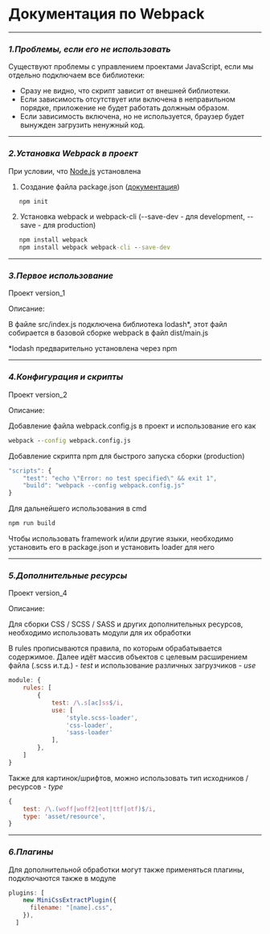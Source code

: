# Документация по Webpack

---

### _1.Проблемы, если его не использовать_

Существуют проблемы с управлением проектами JavaScript, если мы отдельно подключаем все библиотеки:

- Сразу не видно, что скрипт зависит от внешней библиотеки.
- Если зависимость отсутствует или включена в неправильном порядке, приложение не будет работать должным образом.
- Если зависимость включена, но не используется, браузер будет вынужден загрузить ненужный код.

---

### _2.Установка Webpack в проект_

При условии, что [Node.js](https://nodejs.org/ru/) установлена

1. Создание файла package.json ([документация](https://docs.npmjs.com/cli/v8/configuring-npm/package-json))
```cmd
   npm init
```
2. Установка webpack и webpack-cli (--save-dev - для development, --save - для production)
```cmd
   npm install webpack
   npm install webpack webpack-cli --save-dev
```

---

### _3.Первое использование_

Проект version_1

Описание:

В файле src/index.js подключена библиотека lodash*, этот файл собирается в базовой сборке webpack
в файл dist/main.js

*lodash предварительно установлена через npm

---

### _4.Конфигурация и скрипты_

Проект version_2

Описание:

Добавление файла webpack.config.js в проект и использование его как

```cmd
webpack --config webpack.config.js
```

Добавление скрипта npm для быстрого запуска сборки (production)

```js
"scripts": {
    "test": "echo \"Error: no test specified\" && exit 1", 
    "build": "webpack --config webpack.config.js"
}
```

Для дальнейшего использования в cmd

```cmd
npm run build
```

Чтобы использовать framework и/или другие языки, необходимо установить его в 
package.json и установить loader для него

---

### _5.Дополнительные ресурсы_

Проект version_4

Описание:

Для сборки CSS / SCSS / SASS  и других дополнительных ресурсов, необходимо использовать модули для их обработки

В rules прописываются правила, по которым обрабатывается содержимое.
Далее идёт массив объектов с целевым раcширением файла (.scss и.т.д.) - _test_ и использование различных загрузчиков - _use_

```js
module: {
    rules: [
        {
            test: /\.s[ac]ss$/i,
            use: [
                'style.scss-loader',
                'css-loader',
                'sass-loader'
            ],
        },
    ]
}
```

Также для картинок/шрифтов, можно использовать тип исходников / ресурсов - _type_

```js
{
    test: /\.(woff|woff2|eot|ttf|otf)$/i,
    type: 'asset/resource',
}
```

---

### _6.Плагины_

Для дополнительной обработки могут также применяться плагины, подключаются также в модуле

```js
plugins: [
    new MiniCssExtractPlugin({
      filename: "[name].css",
    }),
  ]
```
